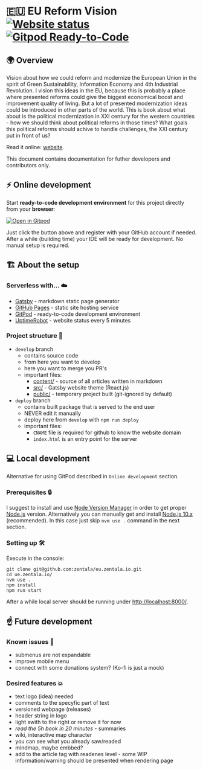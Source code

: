 

# 🇪🇺 EU Reform Vision [![Website status](https://img.shields.io/uptimerobot/status/m787025974-4e422831aded279b03c05d57)](https://stats.uptimerobot.com/rB392tAOkQ) [![Gitpod Ready-to-Code](https://img.shields.io/badge/Gitpod-ready--to--code-blue?logo=gitpod)](https://gitpod.io/#https://github.com/zentala/eu.zentala.io)
## 🌍 Overview
Vision about how we could reform and modernize the European Union in the spirit of Green Sustainability, Information Economy and 4th Industrial Revolution. I vision this ideas in the EU, because this is probably a place where presented reforms could give the biggest economical boost and improvement quality of living. But a lot of presented modernization ideas could be introduced in other parts of the world. This is book about what about is the political modernization in XXI century for the western countries - how we should think about political reforms in those times? What goals this political reforms should achive to handle challenges, the XXI century put in front of us? 

Read it online: [website](https://eu.zentala.io/). 

This document contains documentation for futher developers and contributors only.


## ⚡️ Online development
Start __ready-to-code development environment__ for this project directly from your __browser__:

[![Open in Gitpod](https://gitpod.io/button/open-in-gitpod.svg)](https://gitpod.io/#https://github.com/...)

Just click the button above and register with your GitHub account if needed. After a while (building time) your IDE will be ready for development. No manual setup is required.


## 🏗  About the setup

### Serverless with... ☁️
* [Gatsby](https://www.gatsbyjs.org) - markdown static page generator
* [GitHub Pages](https://pages.github.com/) - static site hosting service
* [GitPod](https://gitpod.com/) - ready-to-code development environment
* [UptimeRobot](https://uptimerobot.com/) - website status every 5 minutes

### Project structure 🌳
* `develop` branch
  * contains source code
  * from here you want to develop
  * here you want to merge you PR's
  * important files:
    * [content/](content/) - source of all articles written in markdown
    * [src/](src/) - Gatsby website theme (React.js)
    * [public/](public/) - temporary project built (git-ignored by default)
* `deploy` branch
  * contains built package that is served to the end user
  * NEVER edit it manually
  * deploy here from `develop` with `npm run deploy`
  * important files:
    * `CNAME` file is required for github to know the website domain
    * `index.html` is an entry point for the server


## 💻 Local development
Alternative for using GitPod described in `Online development` section.

### Prerequisites 🔒
I suggest to install and use [Node Version Manager](https://github.com/nvm-sh/nvm) in order to get proper [Node.js](https://nodejs.org/en/) version. Alternatively you can manually get and install [Node.js 10.x](https://nodejs.org/en/download/) (recommended). In this case just skip `nvm use .` command in the next section.

### Setting up 🛠️
Execute in the console:
``` console
git clone git@github.com:zentala/eu.zentala.io.git
cd ue.zentala.io/
nvm use .
npm install
npm run start
```

After a while local server should be running under [http://localhost:8000/](http://localhost:8000/).


## ☝ Future development

### Known issues 💩
* submenus are not expandable
* improve mobile menu
* connect with some donations system? (Ko-fi is just a mock)

### Desired features 💥
* text logo (idea) needed
* comments to the specyfic part of text
* versioned webpage (releases)
* header string in logo
* light swith to the right or remove it for now
* _read the 5h book in 20 minutes_ - summaries
* wiki, interactive map character
* you can see what you already saw/readed
* mindmap, maybe embbed?
* add to the article tag with readenes level - some WIP information/warning should be presented when rendering page

